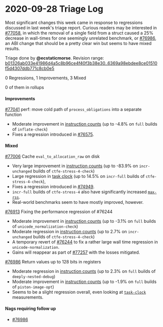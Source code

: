 # 2020-09-28 Triage Log

Most significant changes this week came in response to regressions discussed in
last week's triage report. Curious readers may be interested in
[#77058](https://github.com/rust-lang/rust/issues/77058), in which the removal
of a single field from a struct caused a 25% decrease in wall-times for one
seemingly unrelated benchmark, or
[#76986](https://github.com/rust-lang/rust/issues/76986), an ABI change that
should be a pretty clear win but seems to have mixed results.

Triage done by **@ecstaticmorse**.
Revision range: [b01326ab033e41986d4a5c8b96ce4f40f3b38e30..6369a98ebdee8ce01510f5d4307ddb771c8cb0e5](https://perf.rust-lang.org/?start=b01326ab033e41986d4a5c8b96ce4f40f3b38e30&end=6369a98ebdee8ce01510f5d4307ddb771c8cb0e5&absolute=false&stat=instructions%3Au)

0 Regressions, 1 Improvements, 3 Mixed

0 of them in rollups

#### Improvements

[#77041](https://github.com/rust-lang/rust/issues/77041) perf: move cold path of `process_obligations` into a separate function
- Moderate improvement in [instruction counts](https://perf.rust-lang.org/compare.html?start=fadf0257235ddb8a464befc02e50b35652174689&end=521d8d8a2236a239e3327336844ed5948857ea31&stat=instructions:u) (up to -4.8% on `full` builds of `inflate-check`)
- Fixes a regression introduced in [#76575](https://github.com/rust-lang/rust/issues/76575).

#### Mixed

[#77006](https://github.com/rust-lang/rust/issues/77006)  Cache `eval_to_allocation_raw` on disk
- Very large improvement in [instruction counts](https://perf.rust-lang.org/compare.html?start=893fadd11a52aa26fc19c67ee1b79f03d6a1bed3&end=87d262acb50200d767baa7115f30c650a13672ee&stat=instructions:u) (up to -83.9% on `incr-unchanged` builds of `ctfe-stress-4-check`)
- Large regression in [task clock](https://perf.rust-lang.org/compare.html?start=893fadd11a52aa26fc19c67ee1b79f03d6a1bed3&end=87d262acb50200d767baa7115f30c650a13672ee&stat=task-clock) (up to 14.5% on `incr-full` builds of `ctfe-stress-4-check`),
- Fixes a regression introduced in [#74949](https://github.com/rust-lang/rust/issues/74949).
- `incr-full` builds of `ctfe-stress-4` also have significantly increased [`max-rss`](https://perf.rust-lang.org/?start=b01326ab033e41986d4a5c8b96ce4f40f3b38e30&end=6369a98ebdee8ce01510f5d4307ddb771c8cb0e5&absolute=false&stat=instructions%3Au).
- Real-world benchmarks seem to have mostly improved, however.

[#76913](https://github.com/rust-lang/rust/issues/76913)  Fixing the performance regression of #76244
- Moderate improvement in [instruction counts](https://perf.rust-lang.org/compare.html?start=f47df31ae5d7d9795399dca3a0003c1856900361&end=45198456be60a6906d24abdc3c67a31b9206188e&stat=instructions:u) (up to -3.1% on `full` builds of `unicode_normalization-check`)
- Moderate regression in [instruction counts](https://perf.rust-lang.org/compare.html?start=f47df31ae5d7d9795399dca3a0003c1856900361&end=45198456be60a6906d24abdc3c67a31b9206188e&stat=instructions:u) (up to 2.7% on `incr-unchanged` builds of `ctfe-stress-4-check`)
- A temporary revert of [#76244](https://github.com/rust-lang/rust/issues/76244) to fix a rather large wall time regression in `unicode-normalization`.
- Gains will reappear as part of [#77257](https://github.com/rust-lang/rust/issues/77257) with the losses mitigated.

[#76986](https://github.com/rust-lang/rust/issues/76986) Return values up to 128 bits in registers
- Moderate regression in [instruction counts](https://perf.rust-lang.org/compare.html?start=1ec980d225fff2346a1a631a7ffc88b37e9e18af&end=62fe055aba3ddac5e5d113920cf5fd80522104e2&stat=instructions:u) (up to 2.3% on `full` builds of `deeply-nested-debug`)
- Moderate improvement in [instruction counts](https://perf.rust-lang.org/compare.html?start=1ec980d225fff2346a1a631a7ffc88b37e9e18af&end=62fe055aba3ddac5e5d113920cf5fd80522104e2&stat=instructions:u) (up to -1.9% on `full` builds of `piston-image-opt`)
- Seems to be a slight regression overall, even looking at [`task-clock`](https://perf.rust-lang.org/compare.html?start=1ec980d225fff2346a1a631a7ffc88b37e9e18af&end=62fe055aba3ddac5e5d113920cf5fd80522104e2&stat=task-clock) measurements.

#### Nags requiring follow up

- [#76986](https://github.com/rust-lang/rust/issues/76986)

